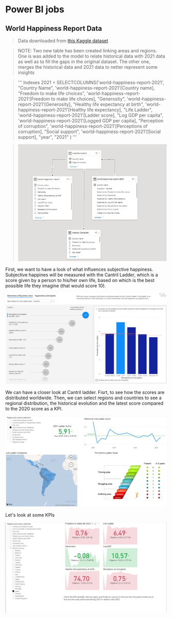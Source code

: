 # Power BI jobs

## World Happiness Report Data

> Data downloaded from [this Kaggle dataset](https://www.kaggle.com/ajaypalsinghlo/world-happiness-report-2021)

>NOTE: Two new table has been created linking areas and regions. One is was added to the model to relate historical data with 2021 data as well as to fill the gaps in the original dataset.
>The other one, merges the historical data and 2021 data to netter represent some insights

>'''
>Indexes 2021 = SELECTCOLUMNS('world-happiness-report-2021',
                "Country Name", 'world-happiness-report-2021'[Country name],
                "Freedom to make life choices", 'world-happiness-report-2021'[Freedom to make life choices],
                "Generosity", 'world-happiness-report-2021'[Generosity],
                "Healthy life expectancy at birth", 'world-happiness-report-2021'[Healthy life expectancy],
                "Life Ladder", 'world-happiness-report-2021'[Ladder score],
                "Log GDP per capita", 'world-happiness-report-2021'[Logged GDP per capita],
                "Perception of corruption", 'world-happiness-report-2021'[Perceptions of corruption],
                "Social support", 'world-happiness-report-2021'[Social support],
                "year", "2021"
                )
>'''

>![Data Model](https://github.com/jaume-rsl/Portfolio/blob/44fcd45e2b22d2e78d0a5d8a126fe2da39ee98e8/Power%20BI/19%20-%20Happiness%20report%20-%20Model.JPG)



First, we want to have a look of what influences subjective happiness. Subjective happines will be measured with the Cantril Ladder, which is a score given by a person to his/her own life, based on which is the best possible life they imagine (that would score 10).

![Component factors of Life Ladder](https://github.com/jaume-rsl/Portfolio/blob/e1a3bee8e8d23776d25214339cc1d313d759e0ea/Power%20BI/10%20-%20Happiness%20report%20-%20Component%20factors%20of%20Life%20Ladder.JPG)

We can have a closer look at Cantril ladder. Fisrt, to see how the scores are distributed worldwide. Then, we can select regions and countries to see a regional distribution, the historical evolution and the latest score compared to the 2020 score as a KPI.

![Life Ladder](https://github.com/jaume-rsl/Portfolio/blob/44fcd45e2b22d2e78d0a5d8a126fe2da39ee98e8/Power%20BI/11%20-%20Happiness%20report%20-%20Cantril%20Ladder.JPG)

Let's look at some KPIs

![KPIs](https://github.com/jaume-rsl/Portfolio/blob/6db2b744645a68ee3ff0dd26e32bde66bf8fbc74/Power%20BI/12%20-%20Happiness%20report%20-%20KPIs.JPG)
